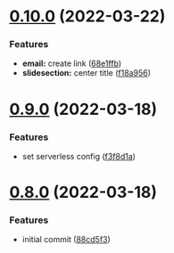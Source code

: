 # [0.10.0](https://github.com/Dev-DigiFresh/Bluejay-Bikes/compare/v0.9.0...v0.10.0) (2022-03-22)


### Features

* **email:** create link ([68e1ffb](https://github.com/Dev-DigiFresh/Bluejay-Bikes/commit/68e1ffb1c93549eaf1882dafad4897bda4dfe03d))
* **slidesection:** center title ([f18a956](https://github.com/Dev-DigiFresh/Bluejay-Bikes/commit/f18a956ba2527dbcbf942fcf26a6614c023b5e43))



# [0.9.0](https://github.com/Dev-DigiFresh/Bluejay-Bikes/compare/v0.8.0...v0.9.0) (2022-03-18)


### Features

* set serverless config ([f3f8d1a](https://github.com/Dev-DigiFresh/Bluejay-Bikes/commit/f3f8d1a7227cd299b0d13ed1f12b6cce356bac07))



# [0.8.0](https://github.com/Dev-DigiFresh/Bluejay-Bikes/compare/88cd5f3bff959e93df167a22aa1403e1b5615262...v0.8.0) (2022-03-18)


### Features

* initial commit ([88cd5f3](https://github.com/Dev-DigiFresh/Bluejay-Bikes/commit/88cd5f3bff959e93df167a22aa1403e1b5615262))



